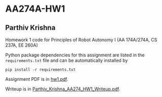 # AA274A-HW1
## Parthiv Krishna

Homework 1 code for Principles of Robot Autonomy I (AA 174A/274A, CS 237A, EE 260A)

Python package dependencies for this assignment are listed in the `requirements.txt` file and can be automatically installed by

```
pip install -r requirements.txt
```

Assignment PDF is in [hw1.pdf](hw1.pdf).

Writeup is in [Parthiv_Krishna_AA274_HW1_Writeup.pdf](Parthiv_Krishna_AA274_HW1_Writeup.pdf).